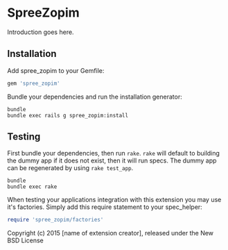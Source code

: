 SpreeZopim
==========

Introduction goes here.

Installation
------------

Add spree_zopim to your Gemfile:

```ruby
gem 'spree_zopim'
```

Bundle your dependencies and run the installation generator:

```shell
bundle
bundle exec rails g spree_zopim:install
```

Testing
-------

First bundle your dependencies, then run `rake`. `rake` will default to building the dummy app if it does not exist, then it will run specs. The dummy app can be regenerated by using `rake test_app`.

```shell
bundle
bundle exec rake
```

When testing your applications integration with this extension you may use it's factories.
Simply add this require statement to your spec_helper:

```ruby
require 'spree_zopim/factories'
```

Copyright (c) 2015 [name of extension creator], released under the New BSD License
